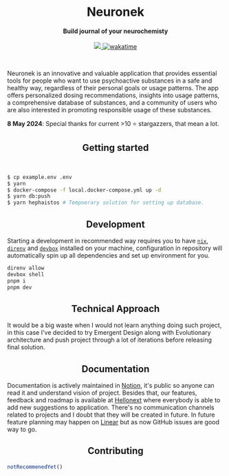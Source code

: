 <h1 align="center">Neuronek</h1>

<p align="center">
  <b>Build journal of your neurochemisty</b>
  <br><br>
  <a href="https://codecov.io/gh/keinsell/neuronek" >
  <img src="https://codecov.io/gh/keinsell/neuronek/branch/main/graph/badge.svg?token=RCgwN04Ije"/>
  </a>
    <a href="https://wakatime.com/badge/user/13a02f4d-34c9-45f7-95ee-bf9d66b139fb/project/69d00351-b8a4-4431-a21e-798846120e57"><img src="https://wakatime.com/badge/user/13a02f4d-34c9-45f7-95ee-bf9d66b139fb/project/69d00351-b8a4-4431-a21e-798846120e57.svg" alt="wakatime"></a>
</p>

<br>

Neuronek is an innovative and valuable application that provides essential tools for people who want to use psychoactive
substances in a safe and healthy way, regardless of their personal goals or usage patterns. The app offers personalized
dosing recommendations, insights into usage patterns, a comprehensive database of substances, and a community of users
who are also interested in promoting responsible usage of these substances.

**8 May 2024**: Special thanks for current >10 ⭐ stargazzers, that mean a lot.

<h2 align="center">Getting started</h2>

<br>

```bash
$ cp example.env .env
$ yarn
$ docker-compose -f local.docker-compose.yml up -d
$ yarn db:push
$ yarn hephaistos # Tempoerary solution for setting up database.
```

<h2 align="center">Development</h2>

Starting a development in recommended way requires you to have [`nix`](),
[`direnv`]() and [`devbox`]() installed on your machine,
configuration in repository will automatically spin up all dependencies and set up environment for you.

```bash
direnv allow
devbox shell
pnpm i
pnpm dev
```

<h2 align="center">Technical Approach</h2>

It would be a big waste when I would not learn anything doing such project, in this case I've decided to try Emergent
Design along with Evolutionary architecture and push project through a lot of iterations before releasing final
solution.

<h2 align="center">Documentation</h2>

Documentation is actively maintained
in [Notion](https://www.notion.so/neuronek/invite/3893a7eb16843e642e0155a1119216a84b343d3b), it's public so anyone can
read it and understand vision of project. Besides that, our features, feedback and roadmap is available
at [Hellonext](https://neuronek.hellonext.co/) where everybody is able to add new suggestions to application. There's no
communication channels related to projects and I doubt that they will be created in future. In future feature planning
may happen on [Linear](https://linear.app/neuronek) but as now GitHub issues are good way to go.

<h2 align="center">Contributing</h2>

```js
notRecommenedYet()
```
